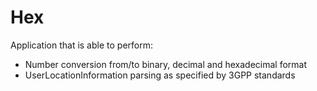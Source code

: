 # Hex

Application that is able to perform:

* Number conversion from/to binary, decimal and hexadecimal format
* UserLocationInformation parsing as specified by 3GPP standards
